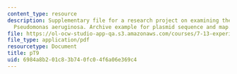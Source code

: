 ```yaml
---
content_type: resource
description: Supplementary file for a research project on examining the biology of
  Pseudomonas aeruginosa. Archive example for plasmid sequence and map.
file: https://ol-ocw-studio-app-qa.s3.amazonaws.com/courses/7-13-experimental-microbial-genetics-fall-2008/6984a8b201c83b740fc04f6a06e369c4_MIT7_13f08_lab24_ArchiveExample.pdf
file_type: application/pdf
resourcetype: Document
title: pT9
uid: 6984a8b2-01c8-3b74-0fc0-4f6a06e369c4
---
```

